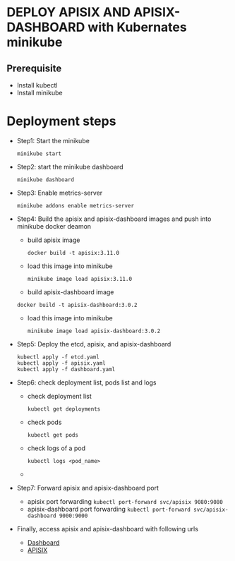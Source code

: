 # DEPLOY APISIX AND APISIX-DASHBOARD with Kubernates minikube

## Prerequisite

- Install kubectl
- Install minikube

# Deployment steps

- Step1: Start the minikube

    `minikube start`
- Step2: start the minikube dashboard

    `minikube dashboard`
- Step3: Enable metrics-server

    `minikube addons enable metrics-server`
- Step4: Build the apisix and apisix-dashboard images and push into minikube docker deamon
  
  - build apisix image
  
    `docker build -t apisix:3.11.0`
  - load this image into minikube
    
    `minikube image load apisix:3.11.0`

  - build apisix-dashboard image

  `docker build -t apisix-dashboard:3.0.2`
  - load this image into minikube

    `minikube image load apisix-dashboard:3.0.2`
- Step5: Deploy the etcd, apisix, and apisix-dashboard
   
    ```
    kubectl apply -f etcd.yaml
    kubectl apply -f apisix.yaml
    kubectl apply -f dashboard.yaml
  ```

- Step6: check deployment list, pods list and logs

    - check deployment list
        
      `kubectl get deployments`
    - check pods
    
       `kubectl get pods`
    - check logs of a pod
         
       `kubectl logs <pod_name>`
    - 
       
- Step7: Forward apisix and apisix-dashboard port
   
    - apisix port forwarding
        `kubectl port-forward svc/apisix 9080:9080`
    - apisix-dashboard port forwarding
      `kubectl port-forward svc/apisix-dashboard 9000:9000`
- Finally, access apisix and apisix-dashboard with following urls
   - [Dashboard]("http://localhost:9000")
   - [APISIX]("http://localhost:9080")